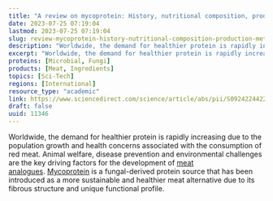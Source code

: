 ```yaml
---
title: "A review on mycoprotein: History, nutritional composition, production methods, and health benefits"
date: 2023-07-25 07:19:04
lastmod: 2023-07-25 07:19:04
slug: review-mycoprotein-history-nutritional-composition-production-methods-and-health-benefits
description: "Worldwide, the demand for healthier protein is rapidly increasing due to the population growth and health concerns associated with the consumption of red meat."
excerpt: "Worldwide, the demand for healthier protein is rapidly increasing due to the population growth and health concerns associated with the consumption of red meat."
proteins: [Microbial, Fungi]
products: [Meat, Ingredients]
topics: [Sci-Tech]
regions: [International]
resource_type: "academic"
link: https://www.sciencedirect.com/science/article/abs/pii/S0924224422000358
draft: false
uuid: 11346
---
```

Worldwide, the demand for healthier protein is rapidly increasing due to
the population growth and health concerns associated with the
consumption of red meat. Animal welfare, disease prevention and
environmental challenges are the key driving factors for the development
of [meat
analogues](https://www.sciencedirect.com/topics/food-science/meat-analog). [Mycoprotein](https://www.sciencedirect.com/topics/biochemistry-genetics-and-molecular-biology/mycoprotein) is
a fungal-derived protein source that has been introduced as a more
sustainable and healthier meat alternative due to its fibrous structure
and unique functional profile.
